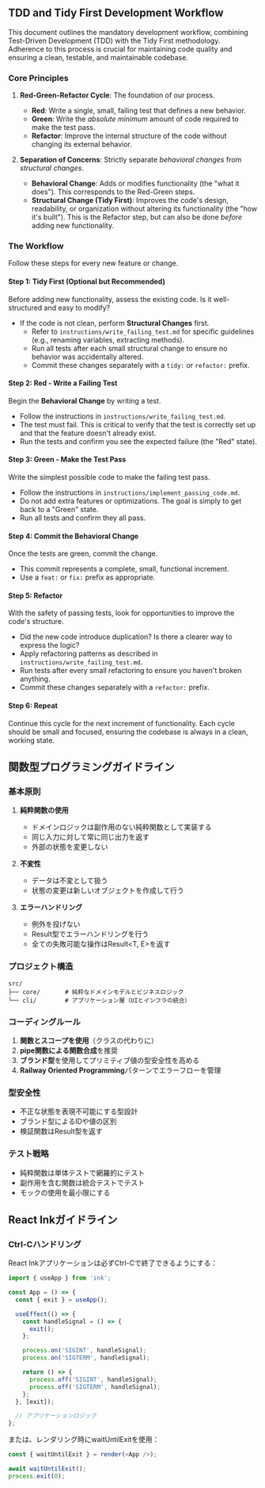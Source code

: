 ## TDD and Tidy First Development Workflow

This document outlines the mandatory development workflow, combining Test-Driven Development (TDD) with the Tidy First methodology. Adherence to this process is crucial for maintaining code quality and ensuring a clean, testable, and maintainable codebase.

### Core Principles

1.  **Red-Green-Refactor Cycle**: The foundation of our process.
    *   **Red**: Write a single, small, failing test that defines a new behavior.
    *   **Green**: Write the *absolute minimum* amount of code required to make the test pass.
    *   **Refactor**: Improve the internal structure of the code without changing its external behavior.

2.  **Separation of Concerns**: Strictly separate *behavioral changes* from *structural changes*.
    *   **Behavioral Change**: Adds or modifies functionality (the "what it does"). This corresponds to the Red-Green steps.
    *   **Structural Change (Tidy First)**: Improves the code's design, readability, or organization without altering its functionality (the "how it's built"). This is the Refactor step, but can also be done *before* adding new functionality.

### The Workflow

Follow these steps for every new feature or change.

#### Step 1: Tidy First (Optional but Recommended)

Before adding new functionality, assess the existing code. Is it well-structured and easy to modify?

*   If the code is not clean, perform **Structural Changes** first.
    *   Refer to `instructions/write_failing_test.md` for specific guidelines (e.g., renaming variables, extracting methods).
    *   Run all tests after each small structural change to ensure no behavior was accidentally altered.
    *   Commit these changes separately with a `tidy:` or `refactor:` prefix.

#### Step 2: Red - Write a Failing Test

Begin the **Behavioral Change** by writing a test.

*   Follow the instructions in `instructions/write_failing_test.md`.
*   The test must fail. This is critical to verify that the test is correctly set up and that the feature doesn't already exist.
*   Run the tests and confirm you see the expected failure (the "Red" state).

#### Step 3: Green - Make the Test Pass

Write the simplest possible code to make the failing test pass.

*   Follow the instructions in `instructions/implement_passing_code.md`.
*   Do not add extra features or optimizations. The goal is simply to get back to a "Green" state.
*   Run all tests and confirm they all pass.

#### Step 4: Commit the Behavioral Change

Once the tests are green, commit the change.

*   This commit represents a complete, small, functional increment.
*   Use a `feat:` or `fix:` prefix as appropriate.

#### Step 5: Refactor

With the safety of passing tests, look for opportunities to improve the code's structure.

*   Did the new code introduce duplication? Is there a clearer way to express the logic?
*   Apply refactoring patterns as described in `instructions/write_failing_test.md`.
*   Run tests after every small refactoring to ensure you haven't broken anything.
*   Commit these changes separately with a `refactor:` prefix.

#### Step 6: Repeat

Continue this cycle for the next increment of functionality. Each cycle should be small and focused, ensuring the codebase is always in a clean, working state.

## 関数型プログラミングガイドライン

### 基本原則

1. **純粋関数の使用**
   - ドメインロジックは副作用のない純粋関数として実装する
   - 同じ入力に対して常に同じ出力を返す
   - 外部の状態を変更しない

2. **不変性**
   - データは不変として扱う
   - 状態の変更は新しいオブジェクトを作成して行う

3. **エラーハンドリング**
   - 例外を投げない
   - Result型でエラーハンドリングを行う
   - 全ての失敗可能な操作はResult<T, E>を返す

### プロジェクト構造

```
src/
├── core/       # 純粋なドメインモデルとビジネスロジック
└── cli/        # アプリケーション層（UIとインフラの統合）
```

### コーディングルール

1. **関数とスコープを使用**（クラスの代わりに）
2. **pipe関数による関数合成**を推奨
3. **ブランド型**を使用してプリミティブ値の型安全性を高める
4. **Railway Oriented Programming**パターンでエラーフローを管理

### 型安全性

- 不正な状態を表現不可能にする型設計
- ブランド型によるIDや値の区別
- 検証関数はResult型を返す

### テスト戦略

- 純粋関数は単体テストで網羅的にテスト
- 副作用を含む関数は統合テストでテスト
- モックの使用を最小限にする

## React Inkガイドライン

### Ctrl-Cハンドリング

React Inkアプリケーションは必ずCtrl-Cで終了できるようにする：

```typescript
import { useApp } from 'ink';

const App = () => {
  const { exit } = useApp();

  useEffect(() => {
    const handleSignal = () => {
      exit();
    };

    process.on('SIGINT', handleSignal);
    process.on('SIGTERM', handleSignal);

    return () => {
      process.off('SIGINT', handleSignal);
      process.off('SIGTERM', handleSignal);
    };
  }, [exit]);

  // アプリケーションロジック
};
```

または、レンダリング時にwaitUntilExitを使用：

```typescript
const { waitUntilExit } = render(<App />);

await waitUntilExit();
process.exit(0);
```